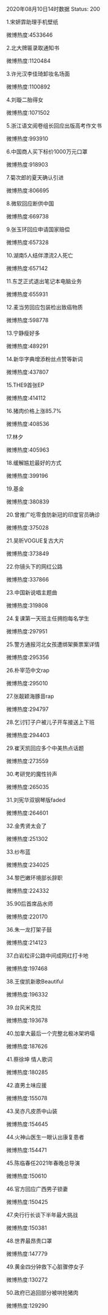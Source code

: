 2020年08月10日14时数据
Status: 200

1.宋妍霏助理手机壁纸

微博热度:4533646

2.北大牌匾录取通知书

微博热度:1120484

3.许光汉李佳琦卸妆名场面

微博热度:1100892

4.刘璇二胎得女

微博热度:1071502

5.浙江语文阅卷组长回应出版高考作文书

微博热度:993910

6.中国商人买下标价1000万元口罩

微博热度:918903

7.菊次郎的夏天确认引进

微博热度:806695

8.微软回应断供中国

微博热度:669738

9.张玉环回应申请国家赔偿

微博热度:657328

10.湖南5人结伴漂流2人死亡

微博热度:657142

11.东芝正式退出笔记本电脑业务

微博热度:655931

12.麦当劳回应包装检出致癌物质

微博热度:598778

13.宁静瘦好多

微博热度:489291

14.新华字典增添粉丝点赞等新词

微博热度:437807

15.THE9首张EP

微博热度:414112

16.猪肉价格上涨85.7%

微博热度:408536

17.林夕

微博热度:405963

18.缓解尴尬最好的方式

微博热度:399196

19.基金

微博热度:380839

20.曾推广吃零食防新冠的印度官员确诊

微博热度:375028

21.吴昕VOGUE复古大片

微博热度:373849

22.你镜头下的网红公路

微博热度:337866

23.中国新说唱主题曲

微博热度:319808

24.复课第一天班主任拥抱每名学生

微博热度:297951

25.警方通报河北女孩遭绑架撕票案详情

微博热度:295356

26.朴宰范中文rap

微博热度:295010

27.张靓颖海豚音rap

微博热度:294797

28.乞讨钉子户被儿子开车接送上下班

微博热度:294403

29.崔天凯回应多个中美热点话题

微博热度:273559

30.考研党的魔性铃声

微博热度:265035

31.刘宪华双钢琴版faded

微博热度:264601

32.金秀贤太会了

微博热度:251302

33.纱布蓝

微博热度:234025

34.黎巴嫩环境部长辞职

微博热度:224332

35.90后首席品水师

微博热度:220170

36.朱一龙打架子鼓

微博热度:214123

37.白岩松评公路中间成网红打卡地

微博热度:197468

38.王俊凯新歌Beautiful

微博热度:196332

39.台风米克拉

微博热度:193678

40.加拿大最后一个完整北极冰架坍塌

微博热度:187626

41.蔡徐坤 情人歌词

微博热度:180285

42.直男土味应援

微博热度:155078

43.吴亦凡皮质中山装

微博热度:154645

44.火神山医生一眼认出康复患者

微博热度:154471

45.陈临春任2021年春晚总导演

微博热度:150610

46.官方回应广西男子锁妻

微博热度:150425

47.央行行长谈下半年最大挑战

微博热度:150381

48.世界最昂贵口罩

微博热度:147779

49.黄金四分钟救下心脏骤停女子

微博热度:130272

50.政府已追回部分被哄抢猪肉

微博热度:129290

